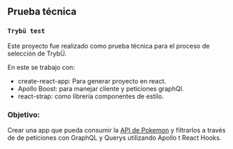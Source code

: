 ## Prueba técnica

### `Trybü test`

Este proyecto fue realizado como prueba técnica para el proceso de selección de TrybÜ.

En este se trabajo con:

- create-react-app: Para generar proyecto en react.
- Apollo Boost: para manejar cliente y peticiones graphQl.
- react-strap: como librería componentes de estilo.

### Objetivo:

Crear una app que pueda consumir la [API de Pokemon](https://github.com/lucasbento/graphql-pokemon) y filtrarlos a través de de peticiones con GraphQL y Querys utilizando Apollo t React Hooks.
